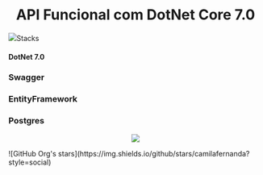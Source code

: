 <h1 align="center"> API Funcional com DotNet Core 7.0 </h1>
<img loading="lazy" src="[http://img.shields.io/static/v1?label=STATUS&message=EM%20DESENVOLVIMENTO&color=GREEN&style=for-the-badge]

<p>Implementação de CRUD utilizando Rest API, para consolidar conhecimentos iniciais adquiridos da paltaforma DotNet Core WebApi</p>

## Stacks
#### DotNet 7.0
### Swagger
### EntityFramework
### Postgres
<p align="center">

<img loading="lazy" src="http://img.shields.io/static/v1?label=STATUS&message=EM%20DESENVOLVIMENTO&color=GREEN&style=for-the-badge"/>
</p>
  ![GitHub Org's stars](https://img.shields.io/github/stars/camilafernanda?style=social)
